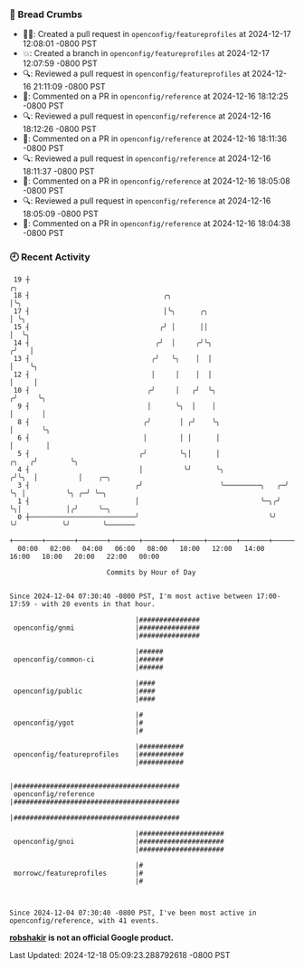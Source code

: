 ### 🍞 Bread Crumbs

 * ✍🏼: Created a pull request in `openconfig/featureprofiles` at 2024-12-17 12:08:01 -0800 PST
 * 💥: Created a branch in `openconfig/featureprofiles` at 2024-12-17 12:07:59 -0800 PST
 * 🔍: Reviewed a pull request in  `openconfig/featureprofiles` at 2024-12-16 21:11:09 -0800 PST
 * 💬: Commented on a PR in  `openconfig/reference` at 2024-12-16 18:12:25 -0800 PST
 * 🔍: Reviewed a pull request in  `openconfig/reference` at 2024-12-16 18:12:26 -0800 PST
 * 💬: Commented on a PR in  `openconfig/reference` at 2024-12-16 18:11:36 -0800 PST
 * 🔍: Reviewed a pull request in  `openconfig/reference` at 2024-12-16 18:11:37 -0800 PST
 * 💬: Commented on a PR in  `openconfig/reference` at 2024-12-16 18:05:08 -0800 PST
 * 🔍: Reviewed a pull request in  `openconfig/reference` at 2024-12-16 18:05:09 -0800 PST
 * 💬: Commented on a PR in  `openconfig/reference` at 2024-12-16 18:04:38 -0800 PST

### 🕘 Recent Activity
```
 19 ┼                                                                        ╭╮
 18 ┤                                 ╭╮                                     │╰╮
 17 ┤                                 │╰╮      ╭╮                            │ ╰╮
 15 ┤                                ╭╯ │      ││                            │  ╰╮
 14 ┤                               ╭╯  │     ╭╯╰╮                          ╭╯   │
 13 ┤                              ╭╯   ╰╮    │  │                          │    ╰╮
 12 ┤                              │     │    │  │                          │     │
 10 ┤                             ╭╯     │   ╭╯  ╰╮                        ╭╯     ╰╮
  9 ┤                             │      ╰╮  │    │                        │       │
  8 ┤                            ╭╯       │ ╭╯    ╰╮                       │       ╰╮
  6 ┤                            │        │ │      │                       │        │
  5 ┤                           ╭╯        ╰╮│      │                 ╭╮   ╭╯        ╰╮
  4 ┤                           │          ╰╯      ╰╮               ╭╯╰╮  │          │    ╭─╮
  3 ┤                          ╭╯                   ╰─────────╮   ╭─╯  ╰╮ │          ╰╮ ╭─╯ ╰─╮
  1 ┤                          │                              ╰─╮╭╯     ╰╮│           │╭╯     ╰─╮
  0 ┼──────────────────────────╯                                ╰╯       ╰╯           ╰╯        ╰───────
    +───────+───────+───────+───────+───────+───────+───────+───────+───────+───────+───────+───────+────
  00:00   02:00   04:00   06:00   08:00   10:00   12:00   14:00   16:00   18:00   20:00   22:00   00:00   

						Commits by Hour of Day


Since 2024-12-04 07:30:40 -0800 PST, I'm most active between 17:00-17:59 - with 20 events in that hour.

```



```
                               |###############
 openconfig/gnmi               |###############
                               |###############

                               |######
 openconfig/common-ci          |######
                               |######

                               |####
 openconfig/public             |####
                               |####

                               |#
 openconfig/ygot               |#
                               |#

                               |###########
 openconfig/featureprofiles    |###########
                               |###########

                               |#########################################
 openconfig/reference          |#########################################
                               |#########################################

                               |#####################
 openconfig/gnoi               |#####################
                               |#####################

                               |#
 morrowc/featureprofiles       |#
                               |#



Since 2024-12-04 07:30:40 -0800 PST, I've been most active in openconfig/reference, with 41 events.

```
**[robshakir](mailto:robjs@google.com) is not an official Google product.**  


Last Updated: 2024-12-18 05:09:23.288792618 -0800 PST
